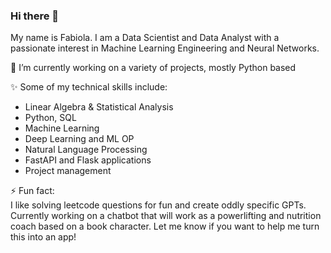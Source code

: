 ### Hi there 👋
My name is Fabiola. I am a Data Scientist and Data Analyst with a passionate interest in Machine Learning Engineering and Neural Networks. 

🔭 I’m currently working on a variety of projects, mostly Python based

✨ Some of my technical skills include:
- Linear Algebra & Statistical Analysis
- Python, SQL
- Machine Learning
- Deep Learning and ML OP
- Natural Language Processing 
- FastAPI and Flask applications
- Project management 

⚡ Fun fact: <br>
I like solving leetcode questions for fun and create oddly specific GPTs. Currently working on a chatbot that will work as a powerlifting and nutrition coach based on a book character. Let me know if you want to help me turn this into an app! 



<!--
**fabiolavelasco/fabiolavelasco** is a ✨ _special_ ✨ repository because its `README.md` (this file) appears on your GitHub profile.

Here are some ideas to get you started:

- 🔭 I’m currently working on ...
- 🌱 I’m currently learning ...
- 👯 I’m looking to collaborate on ...
- 🤔 I’m looking for help with ...
- 💬 Ask me about ...
- 📫 How to reach me: ...
- 😄 Pronouns: ...
- ⚡ Fun fact: ...
-->
